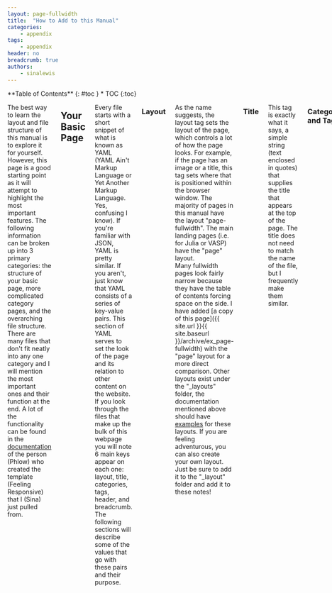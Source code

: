 ```yaml
---
layout: page-fullwidth
title:  "How to Add to this Manual"
categories:
    - appendix
tags:
    - appendix
header: no
breadcrumb: true
authors: 
    - sinalewis
---
```

<div class="row">
<div class="medium-4 medium-push-8 columns" markdown="1">
<div class="panel radius" markdown="1">
**Table of Contents**
{: #toc }
*  TOC
{:toc}
</div>
</div><!-- /.medium-4.columns -->

<div class="medium-8 medium-pull-4 columns" markdown="1">

The best way to learn the layout and file structure of this manual is to explore it for yourself. However, this page is a good starting point as it will attempt to highlight the most important features. The following information can be broken up into 3 primary categories: the structure of your basic page, more complicated category pages, and the overarching file structure. There are many files that don't fit neatly into any one category and I will mention the most important ones and their function at the end. A lot of the functionality can be found in the [documentation](https://phlow.github.io/feeling-responsive/documentation/) of the person (Phlow) who created the template (Feeling Responsive) that I (Sina) just pulled from.

## Your Basic Page
Every file starts with a short snippet of what is known as YAML (YAML Ain't Markup Language or Yet Another Markup Language. Yes, confusing I know). If you're familiar with JSON, YAML is pretty similar. If you aren't, just know that YAML consists of a series of key-value pairs. This section of YAML serves to set the look of the page and its relation to other content on the website. If you look through the files that make up the bulk of this webpage you will note 6 main keys appear on each one: layout, title, categories, tags, header, and breadcrumb. The following sections will describe some of the values that go with these pairs and their purpose.

### Layout
As the name suggests, the layout tag sets the layout of the page, which controls a lot of how the page looks. For example, if the page has an image or a title, this tag sets where that is positioned within the browser window. The majority of pages in this manual have the layout "page-fullwidth". The main landing pages (i.e. for Julia or VASP) have the "page" layout.  
Many fullwidth pages look fairly narrow because they have the table of contents forcing space on the side. I have added [a copy of this page]({{ site.url }}{{ site.baseurl }}/archive/ex_page-fullwidth) with the "page" layout for a more direct comparison. Other layouts exist under the "_layouts" folder, the documentation mentioned above should have [examples](https://phlow.github.io/feeling-responsive/documentation/#formats) for these layouts. If you are feeling adventurous, you can also create your own layout. Just be sure to add it to the "_layout" folder and add it to these notes!

### Title
This tag is exactly what it says, a simple string (text enclosed in quotes) that supplies the title that appears at the top of the page. The title does not need to match the name of the file, but I frequently make them similar.

### Categories and Tags
Categories and tags are important for how the webpage is structured. As discussed in the [below section](#category-pages), pages are automatically included on certain landing pages based on their tag keys (i.e. coding, theory, Julia, LAMMPS...) and as mentioned in [the breadcrumb section](#breadcrumb) the listed categories and their order define what appears in the breadcrumb list. As discussed in the overarching [file structure](#file-location), I tend to sort files also based on their top level category; for example, all VASP related files are in the 'programs' category. Listed categories and tags also end up at the bottom of the page. 

### Header
The header is a banner that stretches across the top of the page. Most pages use "header: no", so that the first thing on the page is the title and then the content. Landing category pages, such as VASP or coding, have a specified title and image for the header. The creator of the template has example of [most type of headers](https://phlow.github.io/feeling-responsive/design/no-header/) that you would want to create.

### Breadcrumb(s)
Breadcrumbs are a way to help the user navigate the site. Setting the tag "breadcrumb: true" creates the grey banner at the top of the page that, on the [setting up Julia]({{ site.url }}{{ site.baseurl }}/coding/julia/julia_setup) page for example, reads "START / CODING / JULIA / SETTING UP JULIA". This then allows the user to start from a page and work their way back up the hierarchy of files. Breadcrumbs rely on the categories listed on the page, and their order. If the order is incorrect to how the files are structured, the links will be broken. In the 'setting up Julia' page example, the coding category comes first followed by Julia. If you swap the order of these categories, the links will not be setup correctly.
IMPORTANT: make sure that the key is breadcrumb not breadcrumbs.

### Authors
If you create a webpage and want to take ownership for the content, or just allow for someone to contact you if they have questions, you can add the "authors" tag to the YAML. Note that it is plural even if there is only one author, and there can be multiple authors. This tag requires you to create a short profile in the file "_author/authors.yml". Your name is required, but email, siterole, and other options are optional. When creating your author profile, pick reference tag that is used internally to refer to all information you supply on the following lines. This doesn't have to have the form 'firstnamelastname', but it is easy to remember. This reference tag is what you will add to a post underneath the "authors" tag in the YAML, but your name is what will be displayed. When the page renders, your name will be hyperlinked to your section of the 'people' page that will list any other information you supply (email, bio, ...).


## Category Pages

Category pages form the basis of the webpage's organization by allowing us to separate information onto different pages, but still keeping similar information together. For example, VASP is software program with lots of things you can say about it. You can talk about how it's installed on different systems, how to run it to achieve different results, and how things can go wrong when using it. To avoid cluttering up one long page with all of these topics, they've been given their own pages that then show up on the VASP category page. The [below section](#underlying-file-structure) will deal with how the files that create these pages are structured among the other files. The subsections in this section will talk about how they work. 


### Top-level Categories

Top-level categories include basically all the pages that can be accessed via the top navigation bar. These categories serve to organize all sub-categories and pages into hopefully useful, but sufficiently broad, groups. This organization is achieved entirely through *categories and tags*, which makes them very important!

If you open any top-level category file, you will see that the majority of the text is Liquid, a templating language. The documentation for Liquid and Kramdown (the markdown renderer for Jekyll) are linked [below](#templating). However, they aren't the most useful. I will go through the common chunk of code found on these top-level category pages

```
{% assign titles = "" | split: "" %}
{% for post in site.tags.coding %}
    {% assign titles = titles | push: post.title %}
{% endfor %}
{% assign sorted_titles = titles | sort_natural %}

<div>
    {% for p in sorted_titles %}
    {% assign matched_post = site.tags.coding | where:"title",p %}
    {% assign post = matched_post[0] %}
    <h4><a href="{{ site.url }}{{ site.baseurl }}{{ post.url }}">{{ post.title }}</a></h4>
    {% endfor %}
</div>
```

The first section of code exists to allow us to sort the posts alphabetically. The first line creates an empty array 'titles' that we can fill with post titles. The for loop syntax is similar to coding languages like Python or Julia. We iterate over the collection 'site.tags.coding' and 'post' is the variable for the current element in the collection.

Jekyll makes it easy to access many collections of posts with this '.' notation. "site.xxx" accesses elements that are available to the whole site. We can replace 'xxx' with tags as in this example, or categories as can be found on other pages. 'site.data' allows us to access information within the '_data' folder, such as with 'site.data.authors' in the author layout. So we see that 'site.tags.coding' retrieves the collection of all posts on the site with the tag 'coding'. 

The vertical bar (pipe) allows us to chain commands together and they should be read left to right. In conjunction with an 'assign' statement they can be a little weird. Line 3 can be read "add the title associated with the current post to the array titles and overwrite titles with this new array". Similarily, line 5 is can be read "sort the elements of titles (ignoring upper/lowercase) and then assign the result to the variable 'sorted_titles'".

We now have an alphabetical array of posts that have the 'coding' tag and we want to print them to the page. We temporarily switch back to HTML syntax on line 7 to create a div for the posts and then start to loop through our sorted page titles. Because we need the URL associated with the post, we need to find the post object that has the same title. We do this by using the pipe syntax again to pick out the elements in the collection 'site.tags.coding' where the title matches. Due to weirdness with how the collections work, we need to grab the 0th index of this element (line 10). We can then switch back to our HTML to make a 4th level header style link. We obtain the URL using site elements (site.url and site.baseurl defined in the _config.yml) and post elements. We use the double curly brackets to access Liquid variables within the HTML.

By replacing 'coding' with other tags, we generate most of the top-level category pages. Sometimes there is surrounding supplemental HTML that changes the look a little bit, but this chunk of code forms the basis.

### Sub-categories

Like the top-level category pages, sub-category pages strongly depend on tags to generate their content. However, they use a short bit of Kramdown and an include statement instead of Liquid. The Kramdown "{: .t60}" creates a space of about 60 pixels between the title and the following posts. The "include" line basically inserts the contents of the file "_includes/list-posts" with the optional tag.

## Underlying File Structure



### File Names

### File Location

## Markdown and Templating Language Info

### Templating

#### Kramdown {:}
[Example](https://kramdown.gettalong.org/converter/html.html#toc)

#### Liquid {% raw %}{{}} {% endraw %}
[Example](https://jekyllrb.com/docs/liquid/)